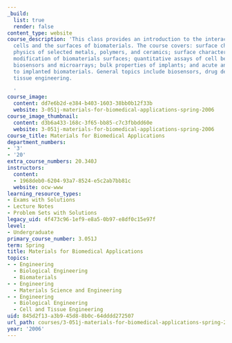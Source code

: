 ```yaml
---
_build:
  list: true
  render: false
content_type: website
course_description: 'This class provides an introduction to the interactions between
  cells and the surfaces of biomaterials. The course covers: surface chemistry and
  physics of selected metals, polymers, and ceramics; surface characterization methodology;
  modification of biomaterials surfaces; quantitative assays of cell behavior in culture;
  biosensors and microarrays; bulk properties of implants; and acute and chronic response
  to implanted biomaterials. General topics include biosensors, drug delivery, and
  tissue engineering.

  '
course_image:
  content: dd7e6b2d-e384-b403-1603-38bb0b12f33b
  website: 3-051j-materials-for-biomedical-applications-spring-2006
course_image_thumbnail:
  content: d3b6a433-168c-3f65-bb85-c7c3fbbdd60e
  website: 3-051j-materials-for-biomedical-applications-spring-2006
course_title: Materials for Biomedical Applications
department_numbers:
- '3'
- '20'
extra_course_numbers: 20.340J
instructors:
  content:
  - 1968deb0-6204-93a7-8524-e5c2ab7bb81c
  website: ocw-www
learning_resource_types:
- Exams with Solutions
- Lecture Notes
- Problem Sets with Solutions
legacy_uid: 4f473c96-1ef9-e8a5-0b97-e8df0c15e97f
level:
- Undergraduate
primary_course_number: 3.051J
term: Spring
title: Materials for Biomedical Applications
topics:
- - Engineering
  - Biological Engineering
  - Biomaterials
- - Engineering
  - Materials Science and Engineering
- - Engineering
  - Biological Engineering
  - Cell and Tissue Engineering
uid: 845d2f13-a3b9-45d8-8b0c-64dddd272507
url_path: courses/3-051j-materials-for-biomedical-applications-spring-2006
year: '2006'
---
```

